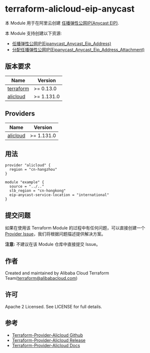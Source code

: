 terraform-alicloud-eip-anycast
=====================================================================

本 Module 用于在阿里云创建 [任播弹性公网IP(Anycast EIP)](https://help.aliyun.com/document_detail/169284.html).

本 Module 支持创建以下资源:

* [任播弹性公网IP(Eipanycast_Anycast_Eip_Address)](https://registry.terraform.io/providers/aliyun/alicloud/latest/docs/resources/eipanycast_anycast_eip_address)
* [分配任播弹性公网IP(Eipanycast_Anycast_Eip_Address_Attachment)](https://registry.terraform.io/providers/aliyun/alicloud/latest/docs/resources/eipanycast_anycast_eip_address_attachment)

## 版本要求

| Name | Version |
|------|---------|
| <a name="requirement_terraform"></a> [terraform](#requirement\_terraform) | >= 0.13.0 |
| <a name="requirement_alicloud"></a> [alicloud](#requirement\_alicloud) | >= 1.131.0 |

## Providers

| Name | Version |
|------|---------|
| <a name="provider_alicloud"></a> [alicloud](#provider\_alicloud) | >= 1.131.0 |

## 用法

```hcl
provider "alicloud" {
  region = "cn-hangzhou"
}

module "example" {
  source = "../.."
  slb_region = "cn-hongkong"
  eip-anycast-service-location = "international"
}
```

提交问题
------
如果在使用该 Terraform Module 的过程中有任何问题，可以直接创建一个 [Provider Issue](https://github.com/aliyun/terraform-provider-alicloud/issues/new)，我们将根据问题描述提供解决方案。

**注意:** 不建议在该 Module 仓库中直接提交 Issue。

作者
-------
Created and maintained by Alibaba Cloud Terraform Team(terraform@alibabacloud.com)

许可
----
Apache 2 Licensed. See LICENSE for full details.

参考
---------
* [Terraform-Provider-Alicloud Github](https://github.com/aliyun/terraform-provider-alicloud)
* [Terraform-Provider-Alicloud Release](https://releases.hashicorp.com/terraform-provider-alicloud/)
* [Terraform-Provider-Alicloud Docs](https://registry.terraform.io/providers/aliyun/alicloud/latest/docs)